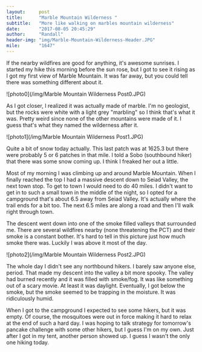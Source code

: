 ```yaml
---
layout:     post
title:      "Marble Mountain Wilderness "
subtitle:   "More like walking on marbles mountain wilderness"
date:       "2017-08-05 20:45:29"
author:     "Randall"
header-img: "img/Marble-Mountain-Wilderness-Header.JPG"
mile:       "1647"
---
```

If the nearby wildfires are good for anything, it's awesome sunrises. I started my hike this morning before the sun rose, but I got to see it rising as I got my first view of Marble Mountain. It was far away, but you could tell there was something different about it.

![photo0](/img/Marble Mountain Wilderness Post0.JPG)

As I got closer, I realized it was actually made of marble. I'm no geologist, but the rocks were white with a light grey "marbling" so I think that's what it was. Pretty weird since none of the other mountains were made of it. I guess that's what they named the wilderness after it.

![photo1](/img/Marble Mountain Wilderness Post1.JPG)

Quite a bit of snow today actually. This last patch was at 1625.3 but there were probably 5 or 6 patches in that mile. I told a Sobo (southbound hiker) that there was some snow coming up. I think I freaked her out a little.

Most of my morning I was climbing up and around Marble Mountain. When I finally reached the top I had a massive descent down to Seiad Valley, the next town stop. To get to town I would need to do 40 miles. I didn't want to get in to such a small town in the middle of the night, so I opted for a campground that's about 6.5 away from Seiad Valley. It's actually where the trail ends for a bit too. The next 6.5 miles are along a road and then I'll walk right through town.

The descent went down into one of the smoke filled valleys that surrounded me. There are several wildfires nearby (none threatening the PCT) and their smoke is a constant bother. It's hard to tell in this picture just how much smoke there was. Luckily I was above it most of the day.

![photo2](/img/Marble Mountain Wilderness Post2.JPG)

The whole day I didn't see any northbound hikers. I barely saw anyone else, period. That made my descent into the valley a bit more spooky. The valley had burned recently and it was filled with smoke/fog. It was like something out of a scary movie. At least it was daylight. Eventually, I got below the smoke, but the smoke seemed to be trapping in the moisture. It was ridiculously humid.

When I got to the campground I expected to see some hikers, but it was empty. Of course, the mosquitoes were out in force making it hard to relax at the end of such a hard day. I was hoping to talk strategy for tomorrow's pancake challenge with some other hikers, but I guess I'm on my own. Just after I got in my tent, another person showed up. I guess I wasn't the only one hiking today.
